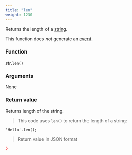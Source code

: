 ```yaml
---
title: "len"
weight: 1230
---
```


Returns the length of a [string](..).

This function does *not* generate an [event](../../../events).

### Function

*str*.`len()`

### Arguments

None

### Return value

Returns length of the string.

> This code uses `len()` to return the length of a string:

```thingsdb,json_response
'Hello'.len();
```

> Return value in JSON format

```json
5
```

